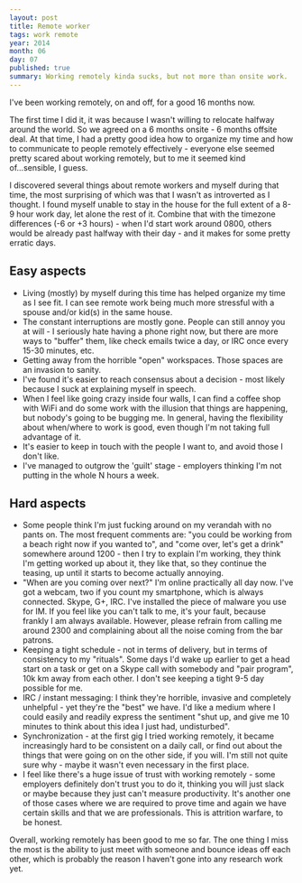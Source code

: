 ```yaml
---
layout: post
title: Remote worker
tags: work remote
year: 2014
month: 06
day: 07
published: true
summary: Working remotely kinda sucks, but not more than onsite work.
---
```

I've been working remotely, on and off, for a good 16 months now.

The first time I did it, it was because I wasn't willing to relocate halfway around the
world. So we agreed on a 6 months onsite - 6 months offsite deal. At that time, I had a
pretty good idea how to organize my time and how to communicate to people remotely
effectively - everyone else seemed pretty scared about working remotely, but to me it
seemed kind of...sensible, I guess.

I discovered several things about remote workers and myself during that time, the most
surprising of which was that I wasn't as introverted as I thought. I found myself unable
to stay in the house for the full extent of a 8-9 hour work day, let alone the rest of it.
Combine that with the timezone differences (-6 or +3 hours) - when I'd start work around
0800, others would be already past halfway with their day - and it makes for some pretty
erratic days.

## Easy aspects

* Living (mostly) by myself during this time has helped organize my time as I see fit. I
  can see remote work being much more stressful with a spouse and/or kid(s) in the same
  house.
* The constant interruptions are mostly gone. People can still annoy you at will -
  I seriously hate having a phone right now, but there are more ways to "buffer" them,
  like check emails twice a day, or IRC once every 15-30 minutes, etc.
* Getting away from the horrible "open" workspaces. Those spaces are an invasion to
  sanity.
* I've found it's easier to reach consensus about a decision - most likely because I suck
  at explaining myself in speech.
* When I feel like going crazy inside four walls, I can find a coffee shop with WiFi and
  do some work with the illusion that things are happening, but nobody's going to be
  bugging me. In general, having the flexibility about when/where to work is good, even
  though I'm not taking full advantage of it.
* It's easier to keep in touch with the people I want to, and avoid those I don't like.
* I've managed to outgrow the 'guilt' stage - employers thinking I'm not putting in the
  whole N hours a week.

## Hard aspects

* Some people think I'm just fucking around on my verandah with no pants on. The most
  frequent comments are: "you could be working from a beach right now if you wanted to",
  and "come over, let's get a drink" somewhere around 1200 - then I try to explain I'm
  working, they think I'm getting worked up about it, they like that, so they continue the
  teasing, up until it starts to become actually annoying.
* "When are you coming over next?" I'm online practically all day now. I've got a webcam,
  two if you count my smartphone, which is always connected. Skype, G+, IRC. I've
  installed the piece of malware you use for IM. If you feel like you can't talk to me,
  it's your fault, because frankly I am always available. However, please refrain from
  calling me around 2300 and complaining about all the noise coming from the bar patrons.
* Keeping a tight schedule - not in terms of delivery, but in terms of consistency to my
  "rituals". Some days I'd wake up earlier to get a head start on a task or get on a Skype
  call with somebody and "pair program", 10k km away from each other. I don't see keeping
  a tight 9-5 day possible for me.
* IRC / instant messaging: I think they're horrible, invasive and completely unhelpful -
  yet they're the "best" we have.
  I'd like a medium where I could easily and readily express the sentiment "shut up, and
  give me 10 minutes to think about this idea I just had, undisturbed".
* Synchronization - at the first gig I tried working remotely,  it became increasingly
  hard to be consistent on a daily call, or find out about the things that were going on
  on the other side, if you will. I'm still not quite sure why - maybe it wasn't even
  necessary in the first place.
* I feel like there's a huge issue of trust with working remotely - some employers
  definitely don't trust you to do it, thinking you will just slack or maybe because they
  just can't measure productivity. It's another one of those cases where we are required
  to prove time and again we have certain skills and that we are professionals. This is
  attrition warfare, to be honest.

Overall, working remotely has been good to me so far. The one thing I miss the most is the
ability to just meet with someone and bounce ideas off each other, which is probably the
reason I haven't gone into any research work yet.
